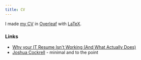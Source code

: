 ```yaml
---
title: CV
---
```


I made [my CV](https://horia.delicoti.com/files/Horia_Delicoti_CV.pdf) in [Overleaf](https://www.overleaf.com/project) with [LaTeX](https://www.latex-project.org/).

### Links

- [Why your IT Resume Isn't Working (And What Actually Does)](https://www.youtube.com/watch?v=hNNhUxQHaLs)
- [Joshua Cockrell](https://joshcockrell.com/joshua_cockrell_resume.pdf) - minimal and to the point
